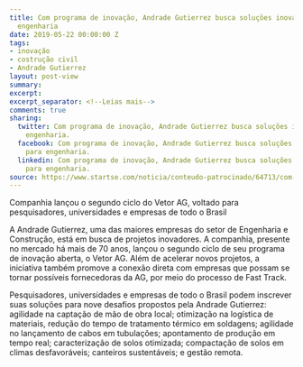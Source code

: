 ```yaml
---
title: Com programa de inovação, Andrade Gutierrez busca soluções inovadoras para
  engenharia
date: 2019-05-22 00:00:00 Z
tags:
- inovação
- costrução civil
- Andrade Gutierrez
layout: post-view
summary: 
excerpt: 
excerpt_separator: <!--Leias mais-->
comments: true
sharing:
  twitter: Com programa de inovação, Andrade Gutierrez busca soluções inovadoras para
    engenharia.
  facebook: Com programa de inovação, Andrade Gutierrez busca soluções inovadoras
    para engenharia.
  linkedin: Com programa de inovação, Andrade Gutierrez busca soluções inovadoras
    para engenharia.
source: https://www.startse.com/noticia/conteudo-patrocinado/64713/com-programa-de-inovacao-andrade-gutierrez-busca-solucoes-inovadoras-para-engenharia
---
```


Companhia lançou o segundo ciclo do Vetor AG, voltado para pesquisadores, universidades e empresas de todo o Brasil

<!--Leias mais-->

<p class="service-description">A Andrade Gutierrez, uma das maiores empresas do setor de Engenharia e Construção, está em busca de projetos inovadores. A companhia, presente no mercado há mais de 70 anos, lançou o segundo ciclo de seu programa de inovação aberta, o Vetor AG. Além de acelerar novos projetos, a iniciativa também promove a conexão direta com empresas que possam se tornar possíveis fornecedoras da AG, por meio do processo de Fast Track.</p>



<p class="service-description">Pesquisadores, universidades e empresas de todo o Brasil podem inscrever suas soluções para nove desafios propostos pela Andrade Gutierrez: agilidade na captação de mão de obra local; otimização na logística de materiais, redução do tempo de tratamento térmico em soldagens; agilidade no lançamento de cabos em tubulações; apontamento de produção em tempo real; caracterização de solos otimizada; compactação de solos em climas desfavoráveis; canteiros sustentáveis; e gestão remota.</p>
